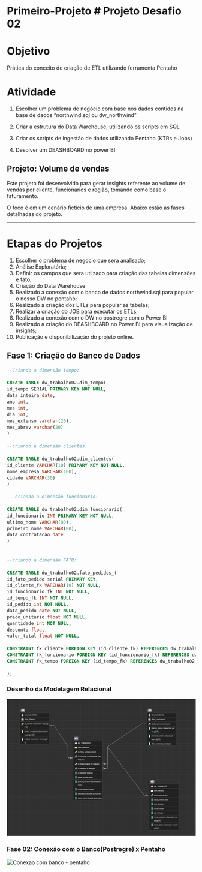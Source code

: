 # Primeiro-Projeto # Projeto Desafio 02 

# Objetivo 
Prática do conceito de criação de ETL utilizando ferramenta Pentaho

# Atividade  
  1. Escolher um problema de negócio com base nos dados contidos na base de dados 
“northwind.sql ou dw_northwind”

  2. Criar a estrutura do Data Warehouse, utilizando os scripts em SQL 
  
  3. Criar os scripts de ingestão de dados utilizando Pentaho (KTRs e Jobs)

  4. Desolver um DEASHBOARD no power BI


## Projeto: Volume de vendas 

Este projeto foi desenvolvido para gerar insights referente ao volume de vendas por cliente, funcionarios e região, tomando como base o faturamento.

O foco é em um cenário fictício de uma empresa.
Abaixo estão as fases detalhadas do projeto.

---

# Etapas do Projetos 
  1. Escolher o problema de negocio que sera analisado;
  2. Análise Exploratória;
  3. Definir os campos que sera utlizado para criação das tabelas dimensões e fato;
  4. Criação do Data Warehouse
  5. Realizado a conexão com o banco de dados northwind.sql para popular o nosso DW no pentaho;
  6. Realizado a criação dos ETLs para popular as tabelas;
  7. Realizar a criação do JOB para executar os ETLs;
  8. Realizado a conexão com o DW no postregre com o Power BI
  9. Realizado a criação do DEASHBOARD no Power BI para visualização de insights;
  10. Publicação e disponibilização do projeto online.


## Fase 1: Criação do Banco de Dados

```sql
--Criando a dimensão tempo:

CREATE TABLE dw_trabalho02.dim_tempo(
id_tempo SERIAL PRIMARY KEY NOT NULL,
data_inteira date,
ano int,
mes int,
dia int,
mes_extenso varchar(20),
mes_abrev varchar(20)
)

--criando a dimensão clientes:

CREATE TABLE dw_trabalho02.dim_clientes(
id_cliente VARCHAR(10) PRIMARY KEY NOT NULL,
nome_empresa VARCHAR(100),
cidade VARCHAR(30)
)

-- criando a dimensão funcionario:

CREATE TABLE dw_trabalho02.dim_funcionario(
id_funcionario INT PRIMARY KEY NOT NULL,
ultimo_nome VARCHAR(80),
primeiro_nome VARCHAR(80),
data_contratacao date
)


--criando a dimensão FATO:

CREATE TABLE dw_trabalho02.fato_pedidos_(
id_fato_pedido serial PRIMARY KEY,
id_cliente_fk VARCHAR(10) NOT NULL,
id_funcionario_fk INT NOT NULL,
id_tempo_fk INT NOT NULL,
id_pedido int NOT NULL,
data_pedido date NOT NULL,
preco_unitario float NOT NULL,
quantidade int NOT NULL,
desconto float,
valor_total float NOT NULL,

CONSTRAINT fk_cliente FOREIGN KEY (id_cliente_fk) REFERENCES dw_trabalho02.dim_clientes(id_cliente),
CONSTRAINT fk_funcionario FOREIGN KEY (id_funcionario_fk) REFERENCES dw_trabalho02.dim_funcionario(id_funcionario),
CONSTRAINT fk_tempo FOREIGN KEY (id_tempo_fk) REFERENCES dw_trabalho02.dim_tempo(id_tempo)

);

```

### Desenho da Modelagem Relacional
<img src="https://github.com/sbandeiraf/Primeiro-Projeto/blob/main/Desenho%20da%20Modelagem%20Relacional.png" alt="Desenho da Modelagem Relacional" width="800"/>


### Fase 02: Conexão com o Banco(Postregre) x Pentaho

<img src="https://github.com/sbandeiraf/Primeiro-Projeto/blob/main/Conex%C3%A3o%20entre%20o%20banco%20e%20pentaho.png" alt="Conexao com banco - pentaho" width="800"/>





